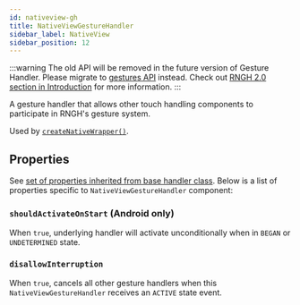 ```yaml
---
id: nativeview-gh
title: NativeViewGestureHandler
sidebar_label: NativeView
sidebar_position: 12
---
```


:::warning
The old API will be removed in the future version of Gesture Handler. Please migrate to [gestures API](/docs/gestures/gesture) instead. Check out [RNGH 2.0 section in Introduction](/docs/#rngh-20) for more information.
:::

A gesture handler that allows other touch handling components to participate in
RNGH's gesture system.

Used by [`createNativeWrapper()`](/docs/gesture-handlers/create-native-wrapper).

## Properties

See [set of properties inherited from base handler class](/docs/gesture-handlers/common-gh#properties). Below is a list of properties specific to `NativeViewGestureHandler` component:

### `shouldActivateOnStart` (**Android only**)

When `true`, underlying handler will activate unconditionally when in `BEGAN` or `UNDETERMINED` state.

### `disallowInterruption`

When `true`, cancels all other gesture handlers when this `NativeViewGestureHandler` receives an `ACTIVE` state event.
